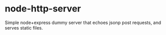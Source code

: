 node-http-server
================

Simple node+express dummy server that echoes jsonp post requests, and serves static files.
